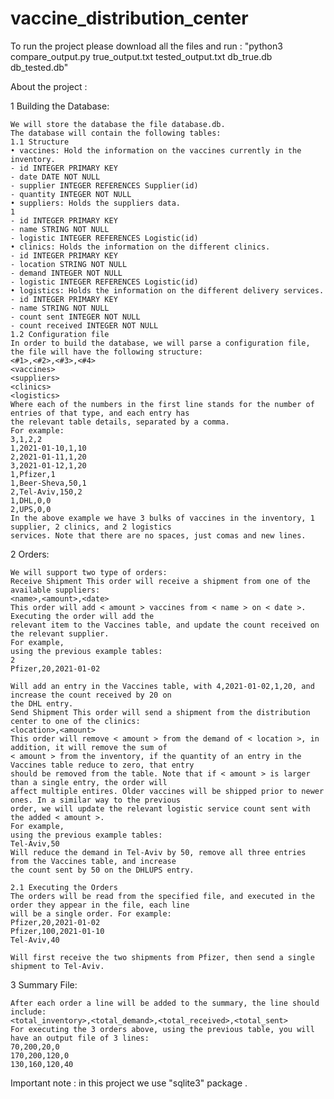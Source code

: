 # vaccine_distribution_center

To run the project please download all the files and run : "python3 compare_output.py true_output.txt tested_output.txt db_true.db db_tested.db"


About the project :

  1 Building the Database:
  
    We will store the database the file database.db.
    The database will contain the following tables:
    1.1 Structure
    • vaccines: Hold the information on the vaccines currently in the inventory.
    - id INTEGER PRIMARY KEY
    - date DATE NOT NULL
    - supplier INTEGER REFERENCES Supplier(id)
    - quantity INTEGER NOT NULL
    • suppliers: Holds the suppliers data.
    1
    - id INTEGER PRIMARY KEY
    - name STRING NOT NULL
    - logistic INTEGER REFERENCES Logistic(id)
    • clinics: Holds the information on the different clinics.
    - id INTEGER PRIMARY KEY
    - location STRING NOT NULL
    - demand INTEGER NOT NULL
    - logistic INTEGER REFERENCES Logistic(id)
    • logistics: Holds the information on the different delivery services.
    - id INTEGER PRIMARY KEY
    - name STRING NOT NULL
    - count sent INTEGER NOT NULL
    - count received INTEGER NOT NULL
    1.2 Configuration file
    In order to build the database, we will parse a configuration file, the file will have the following structure:
    <#1>,<#2>,<#3>,<#4>
    <vaccines>
    <suppliers>
    <clinics>
    <logistics>
    Where each of the numbers in the first line stands for the number of entries of that type, and each entry has
    the relevant table details, separated by a comma.
    For example:
    3,1,2,2
    1,2021-01-10,1,10
    2,2021-01-11,1,20
    3,2021-01-12,1,20
    1,Pfizer,1
    1,Beer-Sheva,50,1
    2,Tel-Aviv,150,2
    1,DHL,0,0
    2,UPS,0,0
    In the above example we have 3 bulks of vaccines in the inventory, 1 supplier, 2 clinics, and 2 logistics
    services. Note that there are no spaces, just comas and new lines.
      
  2 Orders:
  
    We will support two type of orders:
    Receive Shipment This order will receive a shipment from one of the available suppliers:
    <name>,<amount>,<date>
    This order will add < amount > vaccines from < name > on < date >. Executing the order will add the
    relevant item to the Vaccines table, and update the count received on the relevant supplier.
    For example,
    using the previous example tables:
    2
    Pfizer,20,2021-01-02
    
    Will add an entry in the Vaccines table, with 4,2021-01-02,1,20, and increase the count received by 20 on
    the DHL entry.
    Send Shipment This order will send a shipment from the distribution center to one of the clinics:
    <location>,<amount>
    This order will remove < amount > from the demand of < location >, in addition, it will remove the sum of
    < amount > from the inventory, if the quantity of an entry in the Vaccines table reduce to zero, that entry
    should be removed from the table. Note that if < amount > is larger than a single entry, the order will
    affect multiple entires. Older vaccines will be shipped prior to newer ones. In a similar way to the previous
    order, we will update the relevant logistic service count sent with the added < amount >.
    For example,
    using the previous example tables:
    Tel-Aviv,50
    Will reduce the demand in Tel-Aviv by 50, remove all three entries from the Vaccines table, and increase
    the count sent by 50 on the DHLUPS entry.
    
    2.1 Executing the Orders
    The orders will be read from the specified file, and executed in the order they appear in the file, each line
    will be a single order. For example:
    Pfizer,20,2021-01-02
    Pfizer,100,2021-01-10
    Tel-Aviv,40
    
    Will first receive the two shipments from Pfizer, then send a single shipment to Tel-Aviv.
    
  3 Summary File:
  
    After each order a line will be added to the summary, the line should include:
    <total_inventory>,<total_demand>,<total_received>,<total_sent>
    For executing the 3 orders above, using the previous table, you will have an output file of 3 lines:
    70,200,20,0
    170,200,120,0
    130,160,120,40
    
Important note : in this project we use "sqlite3" package .

